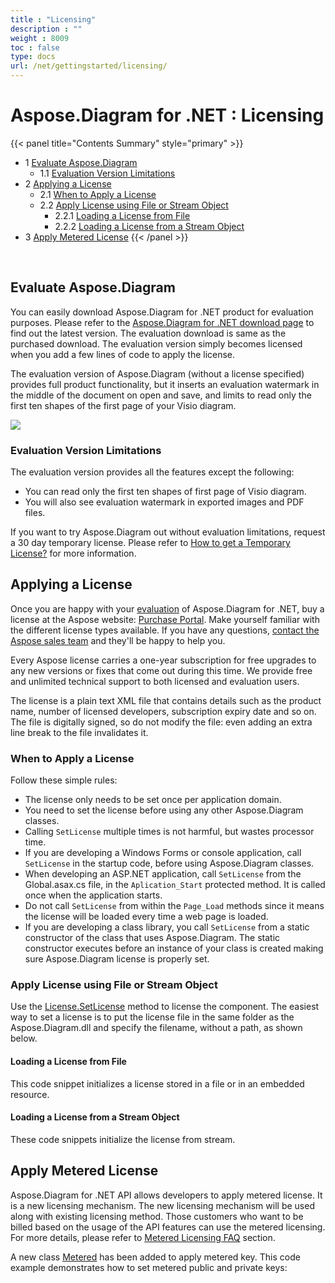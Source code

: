 ```yaml
---
title : "Licensing" 
description : "" 
weight : 8009 
toc : false
type: docs
url: /net/gettingstarted/licensing/
---
```


# Aspose.Diagram for .NET : Licensing


{{< panel title="Contents Summary" style="primary" >}}
*   1 [Evaluate Aspose.Diagram](#evaluate-aspose.diagram)
    *   1.1 [Evaluation Version Limitations](#evaluation-version-limitations)
*   2 [Applying a License](#applying-a-license)
    *   2.1 [When to Apply a License](#when-to-apply-a-license)
    *   2.2 [Apply License using File or Stream Object](#apply-license-using-file-or-stream-object)
        *   2.2.1 [Loading a License from File](#loading-a-license-from-file)
        *   2.2.2 [Loading a License from a Stream Object](#loading-a-license-from-a-stream-object)
*   3 [Apply Metered License](#apply-metered-license)
{{< /panel >}}
 

 

## Evaluate Aspose.Diagram

You can easily download Aspose.Diagram for .NET product for evaluation purposes. Please refer to the [Aspose.Diagram for .NET download page](https://www.nuget.org/packages/Aspose.Diagram/) to find out the latest version. The evaluation download is same as the purchased download. The evaluation version simply becomes licensed when you add a few lines of code to apply the license.

The evaluation version of Aspose.Diagram (without a license specified) provides full product functionality, but it inserts an evaluation watermark in the middle of the document on open and save, and limits to read only the first ten shapes of the first page of your Visio diagram.

![](https://docs2.aspose.com/diagram/net/attachments/18353175/18546694.png)

### Evaluation Version Limitations

The evaluation version provides all the features except the following:

*   You can read only the first ten shapes of first page of Visio diagram.
*   You will also see evaluation watermark in exported images and PDF files.

If you want to try Aspose.Diagram out without evaluation limitations, request a 30 day temporary license. Please refer to [How to get a Temporary License?](http://www.aspose.com/corporate/purchase/faqs/temporary-license.aspx) for more information.

## Applying a License

Once you are happy with your [evaluation](#) of Aspose.Diagram for .NET, buy a license at the Aspose website: [Purchase Portal](http://www.aspose.com/purchase/default.aspx). Make yourself familiar with the different license types available. If you have any questions, [contact the Aspose sales team](http://www.aspose.com/corporate/contact/default.aspx) and they'll be happy to help you.

Every Aspose license carries a one-year subscription for free upgrades to any new versions or fixes that come out during this time. We provide free and unlimited technical support to both licensed and evaluation users.

The license is a plain text XML file that contains details such as the product name, number of licensed developers, subscription expiry date and so on. The file is digitally signed, so do not modify the file: even adding an extra line break to the file invalidates it.

### When to Apply a License

Follow these simple rules:

*   The license only needs to be set once per application domain.
*   You need to set the license before using any other Aspose.Diagram classes.
*   Calling `SetLicense` multiple times is not harmful, but wastes processor time.
*   If you are developing a Windows Forms or console application, call `SetLicense` in the startup code, before using Aspose.Diagram classes.
*   When developing an ASP.NET application, call `SetLicense` from the Global.asax.cs file, in the `Aplication_Start` protected method. It is called once when the application starts.
*   Do not call `SetLicense` from within the `Page_Load` methods since it means the license will be loaded every time a web page is loaded.
*   If you are developing a class library, you call `SetLicense` from a static constructor of the class that uses Aspose.Diagram. The static constructor executes before an instance of your class is created making sure Aspose.Diagram license is properly set.

### Apply License using File or Stream Object

Use the [License.SetLicense](https://apireference.aspose.com/net/diagram/aspose.diagram/license/) method to license the component. The easiest way to set a license is to put the license file in the same folder as the Aspose.Diagram.dll and specify the filename, without a path, as shown below.

#### Loading a License from File

This code snippet initializes a license stored in a file or in an embedded resource.

#### Loading a License from a Stream Object

These code snippets initialize the license from stream.

## Apply Metered License

Aspose.Diagram for .NET API allows developers to apply metered license. It is a new licensing mechanism. The new licensing mechanism will be used along with existing licensing method. Those customers who want to be billed based on the usage of the API features can use the metered licensing. For more details, please refer to [Metered Licensing FAQ](http://www.aspose.com/corporate/purchase/policies/Licensing-Faqs/metered-faq.aspx) section.

A new class [Metered](https://apireference.aspose.com/net/diagram/aspose.diagram/metered/) has been added to apply metered key. This code example demonstrates how to set metered public and private keys:

